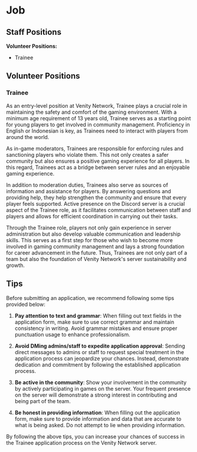 # Job

## Staff Positions

**Volunteer Positions:**
- Trainee

## Volunteer Positions

### Trainee
As an entry-level position at Venity Network, Trainee plays a crucial role in maintaining the safety and comfort of the gaming environment. With a minimum age requirement of 13 years old, Trainee serves as a starting point for young players to get involved in community management. Proficiency in English or Indonesian is key, as Trainees need to interact with players from around the world.

As in-game moderators, Trainees are responsible for enforcing rules and sanctioning players who violate them. This not only creates a safer community but also ensures a positive gaming experience for all players. In this regard, Trainees act as a bridge between server rules and an enjoyable gaming experience.

In addition to moderation duties, Trainees also serve as sources of information and assistance for players. By answering questions and providing help, they help strengthen the community and ensure that every player feels supported. Active presence on the Discord server is a crucial aspect of the Trainee role, as it facilitates communication between staff and players and allows for efficient coordination in carrying out their tasks.

Through the Trainee role, players not only gain experience in server administration but also develop valuable communication and leadership skills. This serves as a first step for those who wish to become more involved in gaming community management and lays a strong foundation for career advancement in the future. Thus, Trainees are not only part of a team but also the foundation of Venity Network's server sustainability and growth.

## Tips
Before submitting an application, we recommend following some tips provided below:

1. **Pay attention to text and grammar**: When filling out text fields in the application form, make sure to use correct grammar and maintain consistency in writing. Avoid grammar mistakes and ensure proper punctuation usage to enhance professionalism.

2. **Avoid DMing admins/staff to expedite application approval**: Sending direct messages to admins or staff to request special treatment in the application process can jeopardize your chances. Instead, demonstrate dedication and commitment by following the established application process.

3. **Be active in the community**: Show your involvement in the community by actively participating in games on the server. Your frequent presence on the server will demonstrate a strong interest in contributing and being part of the team.

4. **Be honest in providing information**: When filling out the application form, make sure to provide information and data that are accurate to what is being asked. Do not attempt to lie when providing information.

By following the above tips, you can increase your chances of success in the Trainee application process on the Venity Network server.
